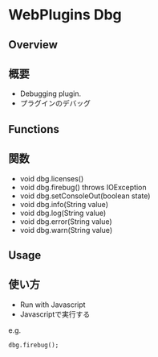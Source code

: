 # WebPlugins Dbg
## Overview

## 概要

 * Debugging plugin.
 * プラグインのデバッグ
## Functions

## 関数

 * void dbg.licenses()
 * void dbg.firebug() throws IOException
 * void dbg.setConsoleOut(boolean state)
 * void dbg.info(String value)
 * void dbg.log(String value)
 * void dbg.error(String value)
 * void dbg.warn(String value)
## Usage

## 使い方

 * Run with Javascript
 * Javascriptで実行する  

e.g.
```
dbg.firebug();
```

